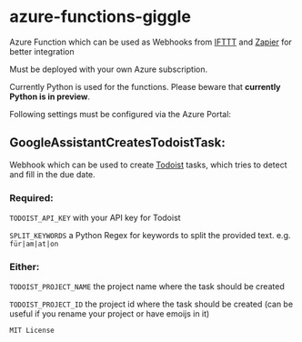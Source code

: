# azure-functions-giggle

Azure Function which can be used as Webhooks from [IFTTT](https://ifttt.com) and [Zapier](https://zapier.com) for better integration

Must be deployed with your own Azure subscription.

Currently Python is used for the functions. Please beware that **currently Python is in preview**.

Following settings must be configured via the Azure Portal:

## GoogleAssistantCreatesTodoistTask:

Webhook which can be used to create [Todoist](https://todoist.com) tasks, which tries to detect and fill in the due date.

### Required:

`TODOIST_API_KEY` with your API key for Todoist

`SPLIT_KEYWORDS` a Python Regex for keywords to split the provided text. e.g. `für|am|at|on`

### Either:

`TODOIST_PROJECT_NAME` the project name where the task should be created

`TODOIST_PROJECT_ID` the project id where the task should be created (can be useful if you rename your project or have emoijs in it)

`MIT License`